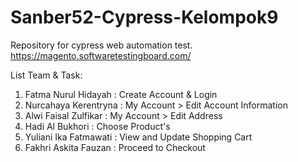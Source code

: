 # Sanber52-Cypress-Kelompok9
 Repository for cypress web automation test. https://magento.softwaretestingboard.com/
 
 List Team & Task:
 1. Fatma Nurul Hidayah : Create Account & Login
 2. Nurcahaya Kerentryna : My Account > Edit Account Information
 3. Alwi Faisal Zulfikar : My Account > Edit Address
 4. Hadi Al Bukhori : Choose Product's
 5. Yuliani Ika Fatmawati : View and Update Shopping Cart
 6. Fakhri Askita Fauzan : Proceed to Checkout


